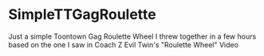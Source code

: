 # SimpleTTGagRoulette
Just a simple Toontown Gag Roulette Wheel I threw together in a few hours based on the one I saw in Coach Z Evil Twin's "Roulette Wheel" Video
